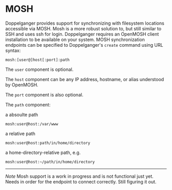 # MOSH
Doppelganger provides support for synchronizing with filesystem locations accessible via MOSH.
Mosh is a more robust solution to, but still similar to SSH and uses ssh for login.
Doppelganger requires an OpenMOSH client installation to be available on your system.
MOSH synchronization endpoints can be specified to Doppelganger's `create` command
using URL syntax:

    mosh:[user@]host[:port]:path

The `user` component is optional. 

The `host` component can be any IP address, hostname, or alias understood by OpenMOSH.

The `port` component is also optional.

The `path` component: 

a absoulte path
	
	mosh:user@host:/var/www

a relative path 

    mosh:user@host:path/in/home/directory

a home-directory-relative path, e.g.

    mosh:user@host:~/path/in/home/directory
-----------------------------------------

*Note* Mosh support is a work in progress and is not functional just yet. Needs in order for the endpoint to connect correctly. Still figuring it out.
